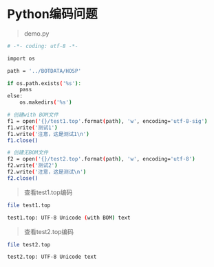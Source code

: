 # Python编码问题

>demo.py

```bash
# -*- coding: utf-8 -*-

import os

path = '../BOTDATA/HOSP'

if os.path.exists('%s'):
    pass
else:
    os.makedirs('%s')

# 创建with BOM文件
f1 = open('{}/test1.top'.format(path), 'w', encoding='utf-8-sig')
f1.write('测试1')
f1.write('注意，这是测试1\n')
f1.close()

# 创建无BOM文件
f2 = open('{}/test2.top'.format(path), 'w', encoding='utf-8')
f2.write('测试2')
f2.write('注意，这是测试\n')
f2.close()
```

>查看test1.top编码

```bash
file test1.top
```

```bash
test1.top: UTF-8 Unicode (with BOM) text
```

>查看test2.top编码

```bash
file test2.top
```

```bash
test2.top: UTF-8 Unicode text
```